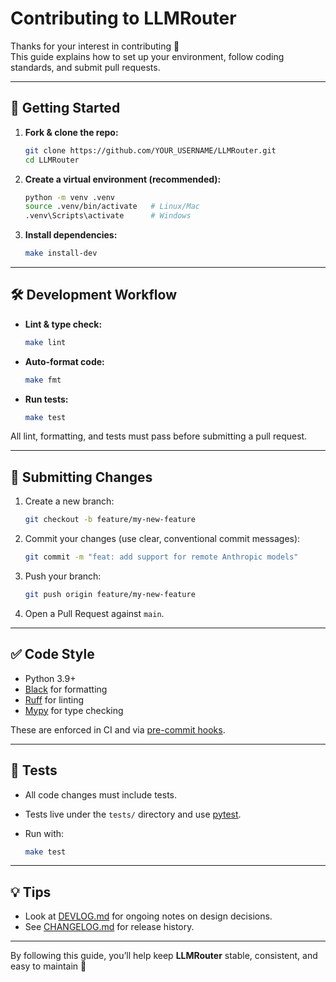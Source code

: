 # Contributing to LLMRouter

Thanks for your interest in contributing 🎉  
This guide explains how to set up your environment, follow coding standards, and submit pull requests.

---

## 🚀 Getting Started

1. **Fork & clone the repo:**
   ```bash
   git clone https://github.com/YOUR_USERNAME/LLMRouter.git
   cd LLMRouter
    ```

2. **Create a virtual environment (recommended):**

   ```bash
   python -m venv .venv
   source .venv/bin/activate   # Linux/Mac
   .venv\Scripts\activate      # Windows
   ```

3. **Install dependencies:**

   ```bash
   make install-dev
   ```

---

## 🛠️ Development Workflow

* **Lint & type check:**

  ```bash
  make lint
  ```

* **Auto-format code:**

  ```bash
  make fmt
  ```

* **Run tests:**

  ```bash
  make test
  ```

All lint, formatting, and tests must pass before submitting a pull request.

---

## 🌱 Submitting Changes

1. Create a new branch:

   ```bash
   git checkout -b feature/my-new-feature
   ```

2. Commit your changes (use clear, conventional commit messages):

   ```bash
   git commit -m "feat: add support for remote Anthropic models"
   ```

3. Push your branch:

   ```bash
   git push origin feature/my-new-feature
   ```

4. Open a Pull Request against `main`.

---

## ✅ Code Style

* Python 3.9+
* [Black](https://black.readthedocs.io/) for formatting
* [Ruff](https://docs.astral.sh/ruff/) for linting
* [Mypy](https://mypy-lang.org/) for type checking

These are enforced in CI and via [pre-commit hooks](.pre-commit-config.yaml).

---

## 🧪 Tests

* All code changes must include tests.
* Tests live under the `tests/` directory and use [pytest](https://pytest.org).
* Run with:

  ```bash
  make test
  ```

---

## 💡 Tips

* Look at [DEVLOG.md](DEVLOG.md) for ongoing notes on design decisions.
* See [CHANGELOG.md](CHANGELOG.md) for release history.

---

By following this guide, you’ll help keep **LLMRouter** stable, consistent, and easy to maintain 🙏